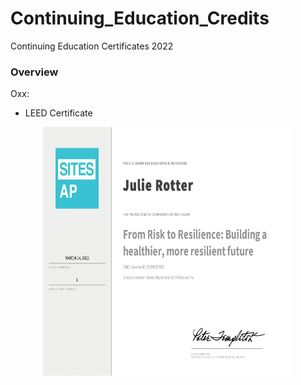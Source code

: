 # Continuing_Education_Credits
Continuing Education Certificates 2022 


### Overview
Oxx:
  -  LEED Certificate 
 
<p align="center">
  <img width="400" height=400" src="https://github.com/mjrotter4445/Continuing_Education_Credits/blob/main/LEED_Risk%20to%20Resilience.pdf">
</p>
